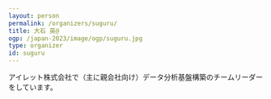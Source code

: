 ```yaml
---
layout: person
permalink: /organizers/suguru/
title: 大石 英@
ogp: /japan-2023/image/ogp/suguru.jpg
type: organizer
id: suguru
---
```

アイレット株式会社で（主に親会社向け）データ分析基盤構築のチームリーダーをしています。
